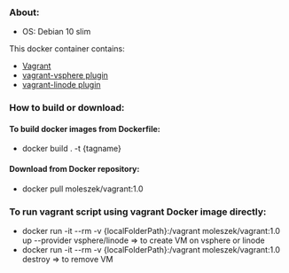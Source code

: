 ### About:
* OS: Debian 10 slim

This docker container contains:
* [Vagrant](https://www.vagrantup.com/)
* [vagrant-vsphere plugin](https://github.com/nsidc/vagrant-vsphere)
* [vagrant-linode plugin](https://github.com/displague/vagrant-linode)

### How to build or download:
#### To build docker images from Dockerfile:
* docker build . -t {tagname}

#### Download from Docker repository:
* docker pull moleszek/vagrant:1.0

### To run vagrant script using vagrant Docker image directly:
* docker run -it --rm -v {localFolderPath}:/vagrant moleszek/vagrant:1.0 up --provider vsphere/linode => to create VM on vsphere or linode
* docker run -it --rm -v {localFolderPath}:/vagrant moleszek/vagrant:1.0 destroy => to remove VM